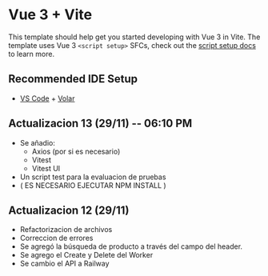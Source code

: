# Vue 3 + Vite

This template should help get you started developing with Vue 3 in Vite. The template uses Vue 3 `<script setup>` SFCs, check out the [script setup docs](https://v3.vuejs.org/api/sfc-script-setup.html#sfc-script-setup) to learn more.

## Recommended IDE Setup

- [VS Code](https://code.visualstudio.com/) + [Volar](https://marketplace.visualstudio.com/items?itemName=Vue.volar)

## Actualizacion 13 (29/11) -- 06:10 PM
- Se añadio:
    - Axios (por si es necesario)
    - Vitest
    - Vitest UI
- Un script test para la evaluacion de pruebas
- ( ES NECESARIO EJECUTAR NPM INSTALL )

## Actualizacion 12 (29/11)
- Refactorizacion de archivos
- Correccion de errores
- Se agregó la búsqueda de producto a través del campo del header.
- Se agrego el Create y Delete del Worker
- Se cambio el API a Railway